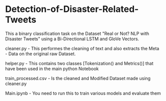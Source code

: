 # Detection-of-Disaster-Related-Tweets
This a binary classification task on the Dataset "Real or Not? NLP with Disaster Tweets" using a Bi-Directional LSTM and GloVe Vectors.


cleaner.py - This performes the cleaning of text and also extracts the Meta - Data on the original raw Dataset.

helper.py  - This contains two classes [Tokenization() and Metrics()] that have been used in the main python Notebook

train_processed.csv - Is the cleaned and Modified Dataset made using cleaner.py

Main.ipynb - You need to run this to train various models and evaluate them
